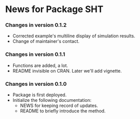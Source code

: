 # News for Package SHT
### Changes in version 0.1.2
  * Corrected example's multiline display of simulation results.
  * Change of maintainer's contact.
  
### Changes in version 0.1.1
  * Functions are added, a lot.
  * README invisible on CRAN. Later we'll add vignette.
  
### Changes in version 0.1.0
  * Package is first deployed.
  * Initialize the following documentation:
    - NEWS for keeping record of updates.
    - README to briefly introduce the method.